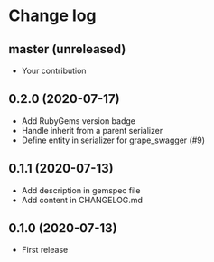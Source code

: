 # Change log

## master (unreleased)

* Your contribution

## 0.2.0 (2020-07-17)

* Add RubyGems version badge
* Handle inherit from a parent serializer
* Define entity in serializer for grape_swagger (#9)

## 0.1.1 (2020-07-13)
 
* Add description in gemspec file
* Add content in CHANGELOG.md

## 0.1.0 (2020-07-13)

* First release

